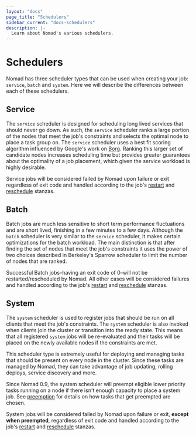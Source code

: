 ```yaml
---
layout: "docs"
page_title: "Schedulers"
sidebar_current: "docs-schedulers"
description: |-
  Learn about Nomad's various schedulers.
---
```


# Schedulers

Nomad has three scheduler types that can be used when creating your job:
`service`, `batch` and `system`. Here we will describe the differences between
each of these schedulers.

## Service

The `service` scheduler is designed for scheduling long lived services that
should never go down. As such, the `service` scheduler ranks a large portion
of the nodes that meet the job's constraints and selects the optimal node to
place a task group on. The `service` scheduler uses a best fit scoring algorithm
influenced by Google's work on [Borg]. Ranking this larger set of candidate
nodes increases scheduling time but provides greater guarantees about the
optimality of a job placement, which given the service workload is highly
desirable.

Service jobs will be considered failed by Nomad upon failure or exit
regardless of exit code and handled according to the job's [restart]
and [reschedule] stanzas.

## Batch

Batch jobs are much less sensitive to short term performance fluctuations and
are short lived, finishing in a few minutes to a few days. Although the `batch`
scheduler is very similar to the `service` scheduler, it makes certain
optimizations for the batch workload. The main distinction is that after finding
the set of nodes that meet the job's constraints it uses the power of two
choices described in Berkeley's Sparrow scheduler to limit the number of nodes
that are ranked.

Successful Batch jobs–having an exit code of 0–will not be restarted/rescheduled
by Nomad. All other cases will be considered failures and handled 
according to the job's [restart] and [reschedule] stanzas.

## System

The `system` scheduler is used to register jobs that should be run on all
clients that meet the job's constraints. The `system` scheduler is also invoked
when clients join the cluster or transition into the ready state. This means
that all registered `system` jobs will be re-evaluated and their tasks will be
placed on the newly available nodes if the constraints are met.

This scheduler type is extremely useful for deploying and managing tasks that
should be present on every node in the cluster. Since these tasks are
managed by Nomad, they can take advantage of job updating, rolling deploys,
service discovery and more.

Since Nomad 0.9, the system scheduler will preempt eligible lower priority
tasks running on a node if there isn't enough capacity to place a system job.
See [preemption] for details on how tasks that get preempted are chosen.

System jobs will be considered failed by Nomad upon failure or exit, **except
when preempted**, regardless of exit code and handled according to the
job's [restart] and [reschedule] stanzas.

[Borg]: https://research.google.com/pubs/pub43438.html
[preemption]: /docs/internals/scheduling/preemption.html
[restart]: /docs/job-specification/restart.html
[reschedule]: /docs/job-specification/reschedule.html